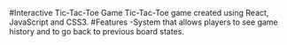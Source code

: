 #Interactive Tic-Tac-Toe Game
Tic-Tac-Toe game created using React, JavaScript and CSS3.
#Features
-System that allows players to see game history and to go back to previous board states.
